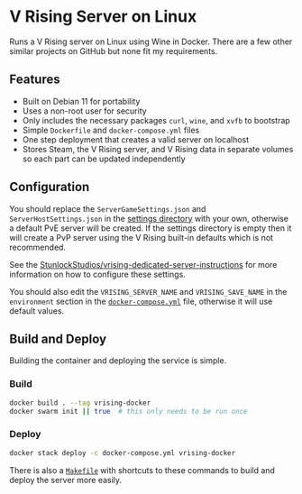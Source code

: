# V Rising Server on Linux

Runs a V Rising server on Linux using Wine in Docker. There are a few other
similar projects on GitHub but none fit my requirements.

## Features

* Built on Debian 11 for portability
* Uses a non-root user for security
* Only includes the necessary packages `curl`, `wine`, and `xvfb` to bootstrap
* Simple `Dockerfile` and `docker-compose.yml` files
* One step deployment that creates a valid server on localhost
* Stores Steam, the V Rising server, and V Rising data in separate volumes so
each part can be updated independently

## Configuration

You should replace the `ServerGameSettings.json` and `ServerHostSettings.json`
in the [settings directory](settings) with your own, otherwise a default PvE
server will be created. If the settings directory is empty then it will create a
PvP server using the V Rising built-in defaults which is not recommended.

See the [StunlockStudios/vrising-dedicated-server-instructions](https://github.com/StunlockStudios/vrising-dedicated-server-instructions)
for more information on how to configure these settings.

You should also edit the `VRISING_SERVER_NAME` and `VRISING_SAVE_NAME` in the
`environment` section in the [`docker-compose.yml`](docker-compose.yml) file,
otherwise it will use default values.

## Build and Deploy

Building the container and deploying the service is simple.

### Build

```sh
docker build . --tag vrising-docker
docker swarm init || true  # this only needs to be run once
```

### Deploy

```sh
docker stack deploy -c docker-compose.yml vrising-docker
```

There is also a [`Makefile`](Makefile) with shortcuts to these commands to build
and deploy the server more easily.
